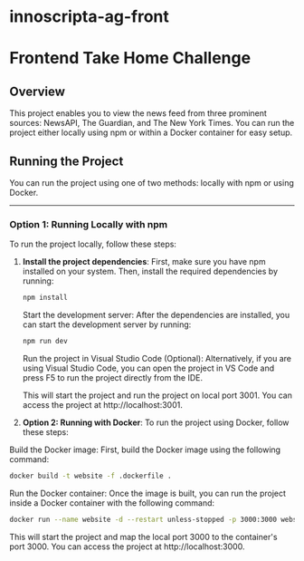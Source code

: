 # innoscripta-ag-front
# Frontend Take Home Challenge

## Overview

This project enables you to view the news feed from three prominent sources: NewsAPI, The Guardian, and The New York Times. You can run the project either locally using npm or within a Docker container for easy setup.

## Running the Project

You can run the project using one of two methods: locally with npm or using Docker.

---

### Option 1: Running Locally with npm

To run the project locally, follow these steps:

1. **Install the project dependencies**:
   First, make sure you have npm installed on your system. Then, install the required dependencies by running:
   ```bash
   npm install
   ```
   Start the development server: After the dependencies are installed, you can start the development server by running:
   ```bash
   npm run dev
   ```
   Run the project in Visual Studio Code (Optional): Alternatively, if you are using Visual Studio Code, you can open the project in VS Code and press F5 to run the project directly from the IDE.
   
   This will start the project and run the project on local port 3001. You can access the project at http://localhost:3001.

3. **Option 2: Running with Docker**:
To run the project using Docker, follow these steps:

Build the Docker image: First, build the Docker image using the following command:

```bash
docker build -t website -f .dockerfile .
```

Run the Docker container: Once the image is built, you can run the project inside a Docker container with the following command:

```bash
docker run --name website -d --restart unless-stopped -p 3000:3000 website
```
This will start the project and map the local port 3000 to the container's port 3000. You can access the project at http://localhost:3000.



